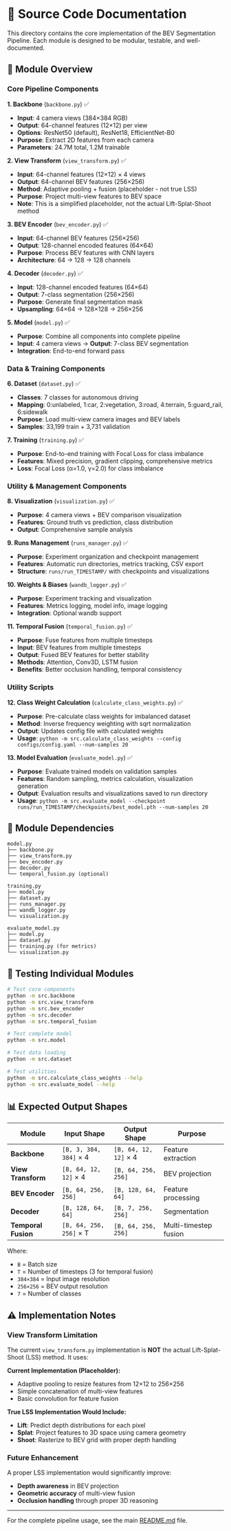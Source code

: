 # 🧠 Source Code Documentation

This directory contains the core implementation of the BEV Segmentation Pipeline. Each module is designed to be modular, testable, and well-documented.

## 📁 Module Overview

### **Core Pipeline Components**

**1. Backbone** (`backbone.py`) ✅
- **Input**: 4 camera views (384×384 RGB)
- **Output**: 64-channel features (12×12) per view
- **Options**: ResNet50 (default), ResNet18, EfficientNet-B0
- **Purpose**: Extract 2D features from each camera
- **Parameters**: 24.7M total, 1.2M trainable

**2. View Transform** (`view_transform.py`) ✅
- **Input**: 64-channel features (12×12) × 4 views
- **Output**: 64-channel BEV features (256×256)
- **Method**: Adaptive pooling + fusion (placeholder - not true LSS)
- **Purpose**: Project multi-view features to BEV space
- **Note**: This is a simplified placeholder, not the actual Lift-Splat-Shoot method

**3. BEV Encoder** (`bev_encoder.py`) ✅
- **Input**: 64-channel BEV features (256×256)
- **Output**: 128-channel encoded features (64×64)
- **Purpose**: Process BEV features with CNN layers
- **Architecture**: 64 → 128 → 128 channels

**4. Decoder** (`decoder.py`) ✅
- **Input**: 128-channel encoded features (64×64)
- **Output**: 7-class segmentation (256×256)
- **Purpose**: Generate final segmentation mask
- **Upsampling**: 64×64 → 128×128 → 256×256

**5. Model** (`model.py`) ✅
- **Purpose**: Combine all components into complete pipeline
- **Input**: 4 camera views → **Output**: 7-class BEV segmentation
- **Integration**: End-to-end forward pass

### **Data & Training Components**

**6. Dataset** (`dataset.py`) ✅
- **Classes**: 7 classes for autonomous driving
- **Mapping**: 0:unlabeled, 1:car, 2:vegetation, 3:road, 4:terrain, 5:guard_rail, 6:sidewalk
- **Purpose**: Load multi-view camera images and BEV labels
- **Samples**: 33,199 train + 3,731 validation

**7. Training** (`training.py`) ✅
- **Purpose**: End-to-end training with Focal Loss for class imbalance
- **Features**: Mixed precision, gradient clipping, comprehensive metrics
- **Loss**: Focal Loss (α=1.0, γ=2.0) for class imbalance

### **Utility & Management Components**

**8. Visualization** (`visualization.py`) ✅
- **Purpose**: 4 camera views + BEV comparison visualization
- **Features**: Ground truth vs prediction, class distribution
- **Output**: Comprehensive sample analysis

**9. Runs Management** (`runs_manager.py`) ✅
- **Purpose**: Experiment organization and checkpoint management
- **Features**: Automatic run directories, metrics tracking, CSV export
- **Structure**: `runs/run_TIMESTAMP/` with checkpoints and visualizations

**10. Weights & Biases** (`wandb_logger.py`) ✅
- **Purpose**: Experiment tracking and visualization
- **Features**: Metrics logging, model info, image logging
- **Integration**: Optional wandb support

**11. Temporal Fusion** (`temporal_fusion.py`) ✅
- **Purpose**: Fuse features from multiple timesteps
- **Input**: BEV features from multiple timesteps
- **Output**: Fused BEV features for better stability
- **Methods**: Attention, Conv3D, LSTM fusion
- **Benefits**: Better occlusion handling, temporal consistency

### **Utility Scripts**

**12. Class Weight Calculation** (`calculate_class_weights.py`) ✅
- **Purpose**: Pre-calculate class weights for imbalanced dataset
- **Method**: Inverse frequency weighting with sqrt normalization
- **Output**: Updates config file with calculated weights
- **Usage**: `python -m src.calculate_class_weights --config configs/config.yaml --num-samples 20`

**13. Model Evaluation** (`evaluate_model.py`) ✅
- **Purpose**: Evaluate trained models on validation samples
- **Features**: Random sampling, metrics calculation, visualization generation
- **Output**: Evaluation results and visualizations saved to run directory
- **Usage**: `python -m src.evaluate_model --checkpoint runs/run_TIMESTAMP/checkpoints/best_model.pth --num-samples 20`

## 🔧 Module Dependencies

```
model.py
├── backbone.py
├── view_transform.py
├── bev_encoder.py
├── decoder.py
└── temporal_fusion.py (optional)

training.py
├── model.py
├── dataset.py
├── runs_manager.py
├── wandb_logger.py
└── visualization.py

evaluate_model.py
├── model.py
├── dataset.py
├── training.py (for metrics)
└── visualization.py
```

## 🧪 Testing Individual Modules

```bash
# Test core components
python -m src.backbone
python -m src.view_transform
python -m src.bev_encoder
python -m src.decoder
python -m src.temporal_fusion

# Test complete model
python -m src.model

# Test data loading
python -m src.dataset

# Test utilities
python -m src.calculate_class_weights --help
python -m src.evaluate_model --help
```

## 📊 Expected Output Shapes

| Module | Input Shape | Output Shape | Purpose |
|--------|-------------|--------------|---------|
| **Backbone** | `[B, 3, 384, 384]` × 4 | `[B, 64, 12, 12]` × 4 | Feature extraction |
| **View Transform** | `[B, 64, 12, 12]` × 4 | `[B, 64, 256, 256]` | BEV projection |
| **BEV Encoder** | `[B, 64, 256, 256]` | `[B, 128, 64, 64]` | Feature processing |
| **Decoder** | `[B, 128, 64, 64]` | `[B, 7, 256, 256]` | Segmentation |
| **Temporal Fusion** | `[B, 64, 256, 256]` × T | `[B, 64, 256, 256]` | Multi-timestep fusion |

Where:
- `B` = Batch size
- `T` = Number of timesteps (3 for temporal fusion)
- `384×384` = Input image resolution
- `256×256` = BEV output resolution
- `7` = Number of classes


## ⚠️ Implementation Notes

### **View Transform Limitation**
The current `view_transform.py` implementation is **NOT** the actual Lift-Splat-Shoot (LSS) method. It uses:

**Current Implementation (Placeholder):**
- Adaptive pooling to resize features from 12×12 to 256×256
- Simple concatenation of multi-view features
- Basic convolution for feature fusion

**True LSS Implementation Would Include:**
- **Lift**: Predict depth distributions for each pixel
- **Splat**: Project features to 3D space using camera geometry
- **Shoot**: Rasterize to BEV grid with proper depth handling

### **Future Enhancement**
A proper LSS implementation would significantly improve:
- **Depth awareness** in BEV projection
- **Geometric accuracy** of multi-view fusion
- **Occlusion handling** through proper 3D reasoning

---

For the complete pipeline usage, see the main [README.md](../readme.md) file.

